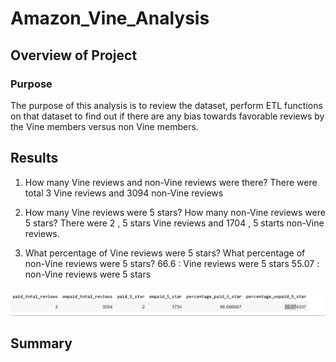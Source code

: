 # Amazon_Vine_Analysis

## Overview of Project

### Purpose
The purpose of this analysis is to review the dataset, perform ETL functions on that dataset
to find out if there are any bias towards favorable reviews by the Vine members versus 
non Vine members. 

## Results 
1. How many Vine reviews and non-Vine reviews were there?
   There were total 3 Vine reviews and 3094 non-Vine reviews
   
2. How many Vine reviews were 5 stars? How many non-Vine reviews were 5 stars?
   There were 2 , 5 stars Vine reviews and 1704 , 5 starts non-Vine reviews.
   
3. What percentage of Vine reviews were 5 stars? What percentage of non-Vine reviews were 5 stars?
   66.6 : Vine reviews were 5 stars
   55.07 : non-Vine reviews were 5 stars
   
![](./Images/Vine_review_analysis.PNG)




## Summary
